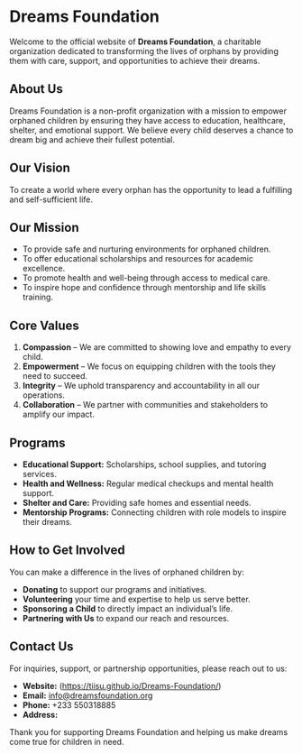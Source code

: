 # Dreams Foundation

Welcome to the official website of **Dreams Foundation**, a charitable organization dedicated to transforming the lives of orphans by providing them with care, support, and opportunities to achieve their dreams.

## About Us
Dreams Foundation is a non-profit organization with a mission to empower orphaned children by ensuring they have access to education, healthcare, shelter, and emotional support. We believe every child deserves a chance to dream big and achieve their fullest potential.

## Our Vision
To create a world where every orphan has the opportunity to lead a fulfilling and self-sufficient life.

## Our Mission
- To provide safe and nurturing environments for orphaned children.
- To offer educational scholarships and resources for academic excellence.
- To promote health and well-being through access to medical care.
- To inspire hope and confidence through mentorship and life skills training.

## Core Values
1. **Compassion** – We are committed to showing love and empathy to every child.
2. **Empowerment** – We focus on equipping children with the tools they need to succeed.
3. **Integrity** – We uphold transparency and accountability in all our operations.
4. **Collaboration** – We partner with communities and stakeholders to amplify our impact.

## Programs
- **Educational Support:** Scholarships, school supplies, and tutoring services.
- **Health and Wellness:** Regular medical checkups and mental health support.
- **Shelter and Care:** Providing safe homes and essential needs.
- **Mentorship Programs:** Connecting children with role models to inspire their dreams.

## How to Get Involved
You can make a difference in the lives of orphaned children by:
- **Donating** to support our programs and initiatives.
- **Volunteering** your time and expertise to help us serve better.
- **Sponsoring a Child** to directly impact an individual’s life.
- **Partnering with Us** to expand our reach and resources.

## Contact Us
For inquiries, support, or partnership opportunities, please reach out to us:
- **Website:** (https://tiisu.github.io/Dreams-Foundation/)
- **Email:** info@dreamsfoundation.org
- **Phone:** +233 550318885
- **Address:** 

Thank you for supporting Dreams Foundation and helping us make dreams come true for children in need.
